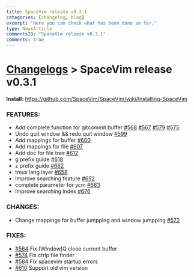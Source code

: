 ```yaml
---
title: SpaceVim release v0.3.1
categories: [changelog, blog]
excerpt: "Here you can check what has been done so far."
type: NewsArticle
commentsID: "SpaceVim release v0.3.1"
comments: true
---
```


# [Changelogs](https://spacevim.org/development#changelog) > SpaceVim release v0.3.1

**Install:**  https://github.com/SpaceVim/SpaceVim/wiki/Installing-SpaceVim

### FEATURES:

- Add complete function for gitcommit buffer [#568](https://github.com/SpaceVim/SpaceVim/pull/#568) [#567](https://github.com/SpaceVim/SpaceVim/pull/#567) [#579](https://github.com/SpaceVim/SpaceVim/pull/#579) [#575](https://github.com/SpaceVim/SpaceVim/pull/#575) 
- Undo quit window && redo quit window [#599](https://github.com/SpaceVim/SpaceVim/pull/#599) 
- Add mappings for buffer [#600](https://github.com/SpaceVim/SpaceVim/pull/#600) 
- Add mappings for file [#607](https://github.com/SpaceVim/SpaceVim/pull/#607) 
- Add doc for file tree [#612](https://github.com/SpaceVim/SpaceVim/pull/#612) 
- g prefix guide [#618](https://github.com/SpaceVim/SpaceVim/pull/#618) 
- z prefix guide [#662](https://github.com/SpaceVim/SpaceVim/pull/#662) 
- tmux lang layer [#658](https://github.com/SpaceVim/SpaceVim/pull/#658) 
- Improve searching feature [#652](https://github.com/SpaceVim/SpaceVim/pull/#652) 
- complete parameter for ycm [#663](https://github.com/SpaceVim/SpaceVim/pull/#663) 
- Improve searching index [#676](https://github.com/SpaceVim/SpaceVim/pull/#676) 


### CHANGES:

- Change mappings for buffer jumpping and window jumpping [#572](https://github.com/SpaceVim/SpaceVim/pull/#572) 

### FIXES:

- [#564](https://github.com/SpaceVim/SpaceVim/pull/#564) Fix [Window]Q close current buffer
- [#574](https://github.com/SpaceVim/SpaceVim/pull/#574) Fix ctrlp file finder
- [#584](https://github.com/SpaceVim/SpaceVim/pull/#584) Fix spacevim startup errors
- [#610](https://github.com/SpaceVim/SpaceVim/pull/#610) Support old vim version


